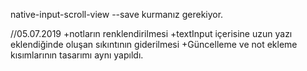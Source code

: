 native-input-scroll-view --save kurmanız gerekiyor.

//05.07.2019 
+notların renklendirilmesi
+textInput içerisine uzun yazı eklendiğinde oluşan sıkıntının giderilmesi
+Güncelleme ve not ekleme kısımlarının tasarımı aynı yapıldı.